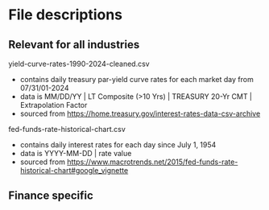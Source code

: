 # File descriptions

## Relevant for all industries

yield-curve-rates-1990-2024-cleaned.csv
- contains daily treasury par-yield curve rates for each market day from 07/31/01-2024
- data is MM/DD/YY | LT Composite (>10 Yrs) | TREASURY 20-Yr CMT | Extrapolation Factor
- sourced from https://home.treasury.gov/interest-rates-data-csv-archive

fed-funds-rate-historical-chart.csv
- contains daily interest rates for each day since July 1, 1954
- data is YYYY-MM-DD | rate value
- sourced from https://www.macrotrends.net/2015/fed-funds-rate-historical-chart#google_vignette



## Finance specific